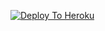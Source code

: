 [![Deploy To Heroku](https://www.herokucdn.com/deploy/button.svg)](https://heroku.com/deploy?template=https://github.com/MAHESHLUCKY/Mahesh)
